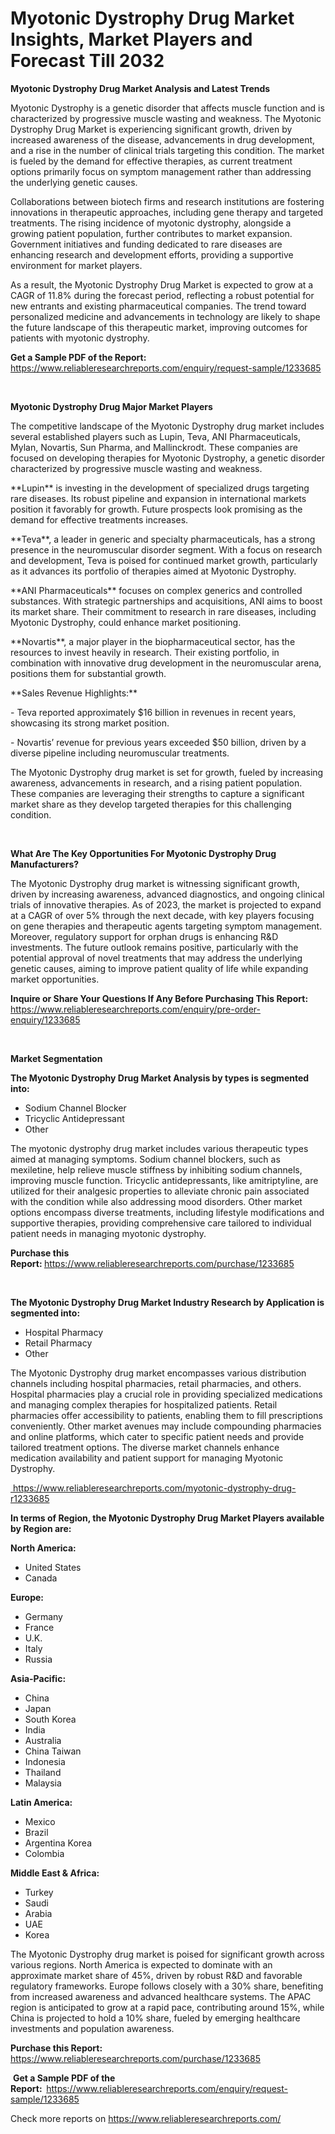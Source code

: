 <p><h1>Myotonic Dystrophy Drug Market Insights, Market Players and Forecast Till 2032</h1></p><p><strong>Myotonic Dystrophy Drug Market Analysis and Latest Trends</strong></p>
<p><p>Myotonic Dystrophy is a genetic disorder that affects muscle function and is characterized by progressive muscle wasting and weakness. The Myotonic Dystrophy Drug Market is experiencing significant growth, driven by increased awareness of the disease, advancements in drug development, and a rise in the number of clinical trials targeting this condition. The market is fueled by the demand for effective therapies, as current treatment options primarily focus on symptom management rather than addressing the underlying genetic causes.</p><p>Collaborations between biotech firms and research institutions are fostering innovations in therapeutic approaches, including gene therapy and targeted treatments. The rising incidence of myotonic dystrophy, alongside a growing patient population, further contributes to market expansion. Government initiatives and funding dedicated to rare diseases are enhancing research and development efforts, providing a supportive environment for market players.</p><p>As a result, the Myotonic Dystrophy Drug Market is expected to grow at a CAGR of 11.8% during the forecast period, reflecting a robust potential for new entrants and existing pharmaceutical companies. The trend toward personalized medicine and advancements in technology are likely to shape the future landscape of this therapeutic market, improving outcomes for patients with myotonic dystrophy.</p></p>
<p><strong>Get a Sample PDF of the Report:&nbsp;</strong> <a href="https://www.reliableresearchreports.com/enquiry/request-sample/1233685?utm_campaign=3315&utm_medium=2&utm_source=Github&utm_content=ia&utm_term=09032025&utm_id=myotonic-dystrophy-drug">https://www.reliableresearchreports.com/enquiry/request-sample/1233685</a></p>
<p>&nbsp;</p>
<p><strong>Myotonic Dystrophy Drug Major Market Players</strong></p>
<p><p>The competitive landscape of the Myotonic Dystrophy drug market includes several established players such as Lupin, Teva, ANI Pharmaceuticals, Mylan, Novartis, Sun Pharma, and Mallinckrodt. These companies are focused on developing therapies for Myotonic Dystrophy, a genetic disorder characterized by progressive muscle wasting and weakness.</p><p>**Lupin** is investing in the development of specialized drugs targeting rare diseases. Its robust pipeline and expansion in international markets position it favorably for growth. Future prospects look promising as the demand for effective treatments increases.</p><p>**Teva**, a leader in generic and specialty pharmaceuticals, has a strong presence in the neuromuscular disorder segment. With a focus on research and development, Teva is poised for continued market growth, particularly as it advances its portfolio of therapies aimed at Myotonic Dystrophy.</p><p>**ANI Pharmaceuticals** focuses on complex generics and controlled substances. With strategic partnerships and acquisitions, ANI aims to boost its market share. Their commitment to research in rare diseases, including Myotonic Dystrophy, could enhance market positioning.</p><p>**Novartis**, a major player in the biopharmaceutical sector, has the resources to invest heavily in research. Their existing portfolio, in combination with innovative drug development in the neuromuscular arena, positions them for substantial growth.</p><p>**Sales Revenue Highlights:** </p><p>- Teva reported approximately $16 billion in revenues in recent years, showcasing its strong market position.</p><p>- Novartis’ revenue for previous years exceeded $50 billion, driven by a diverse pipeline including neuromuscular treatments.</p><p>The Myotonic Dystrophy drug market is set for growth, fueled by increasing awareness, advancements in research, and a rising patient population. These companies are leveraging their strengths to capture a significant market share as they develop targeted therapies for this challenging condition.</p></p>
<p>&nbsp;</p>
<p><strong>What Are The Key Opportunities For Myotonic Dystrophy Drug Manufacturers?</strong></p>
<p><p>The Myotonic Dystrophy drug market is witnessing significant growth, driven by increasing awareness, advanced diagnostics, and ongoing clinical trials of innovative therapies. As of 2023, the market is projected to expand at a CAGR of over 5% through the next decade, with key players focusing on gene therapies and therapeutic agents targeting symptom management. Moreover, regulatory support for orphan drugs is enhancing R&D investments. The future outlook remains positive, particularly with the potential approval of novel treatments that may address the underlying genetic causes, aiming to improve patient quality of life while expanding market opportunities.</p></p>
<p><strong>Inquire or Share Your Questions If Any Before Purchasing This Report:</strong> <a href="https://www.reliableresearchreports.com/enquiry/pre-order-enquiry/1233685?utm_campaign=3315&utm_medium=2&utm_source=Github&utm_content=ia&utm_term=09032025&utm_id=myotonic-dystrophy-drug">https://www.reliableresearchreports.com/enquiry/pre-order-enquiry/1233685</a></p>
<p>&nbsp;</p>
<p><strong>Market Segmentation</strong></p>
<p><strong>The Myotonic Dystrophy Drug Market Analysis by types is segmented into:</strong></p>
<p><ul><li>Sodium Channel Blocker</li><li>Tricyclic Antidepressant</li><li>Other</li></ul></p>
<p><p>The myotonic dystrophy drug market includes various therapeutic types aimed at managing symptoms. Sodium channel blockers, such as mexiletine, help relieve muscle stiffness by inhibiting sodium channels, improving muscle function. Tricyclic antidepressants, like amitriptyline, are utilized for their analgesic properties to alleviate chronic pain associated with the condition while also addressing mood disorders. Other market options encompass diverse treatments, including lifestyle modifications and supportive therapies, providing comprehensive care tailored to individual patient needs in managing myotonic dystrophy.</p></p>
<p><strong>Purchase this Report:&nbsp;</strong><a href="https://www.reliableresearchreports.com/purchase/1233685?utm_campaign=3315&utm_medium=2&utm_source=Github&utm_content=ia&utm_term=09032025&utm_id=myotonic-dystrophy-drug">https://www.reliableresearchreports.com/purchase/1233685</a></p>
<p>&nbsp;</p>
<p><strong>The Myotonic Dystrophy Drug Market Industry Research by Application is segmented into:</strong></p>
<p><ul><li>Hospital Pharmacy</li><li>Retail Pharmacy</li><li>Other</li></ul></p>
<p><p>The Myotonic Dystrophy drug market encompasses various distribution channels including hospital pharmacies, retail pharmacies, and others. Hospital pharmacies play a crucial role in providing specialized medications and managing complex therapies for hospitalized patients. Retail pharmacies offer accessibility to patients, enabling them to fill prescriptions conveniently. Other market avenues may include compounding pharmacies and online platforms, which cater to specific patient needs and provide tailored treatment options. The diverse market channels enhance medication availability and patient support for managing Myotonic Dystrophy.</p></p>
<p><a href="https://www.reliableresearchreports.com/myotonic-dystrophy-drug-r1233685?utm_campaign=3315&utm_medium=2&utm_source=Github&utm_content=ia&utm_term=09032025&utm_id=myotonic-dystrophy-drug">&nbsp;https://www.reliableresearchreports.com/myotonic-dystrophy-drug-r1233685</a></p>
<p><strong>In terms of Region, the Myotonic Dystrophy Drug Market Players available by Region are:</strong></p>
<p>
    <p> <strong> North America: </strong>
        <ul>
            <li>United States</li>
            <li>Canada</li>
        </ul>
        </p> 
    <p> <strong> Europe: </strong>
        <ul>
            <li>Germany</li>
            <li>France</li>
            <li>U.K.</li>
            <li>Italy</li>
            <li>Russia</li>
        </ul>
        </p> 
    <p> <strong> Asia-Pacific: </strong>
        <ul>
            <li>China</li>
            <li>Japan</li>
            <li>South Korea</li>
            <li>India</li>
            <li>Australia</li>
            <li>China Taiwan</li>
            <li>Indonesia</li>
            <li>Thailand</li>
            <li>Malaysia</li>
        </ul>
        </p> 
    <p> <strong> Latin America: </strong>
        <ul>
            <li>Mexico</li>
            <li>Brazil</li>
            <li>Argentina Korea</li>
            <li>Colombia</li>
        </ul>
        </p> 
    <p> <strong> Middle East & Africa: </strong>
        <ul>
            <li>Turkey</li>
            <li>Saudi</li>
            <li>Arabia</li>
            <li>UAE</li>
            <li>Korea</li>
        </ul>
    </p>
    </p>
<p><p>The Myotonic Dystrophy drug market is poised for significant growth across various regions. North America is expected to dominate with an approximate market share of 45%, driven by robust R&D and favorable regulatory frameworks. Europe follows closely with a 30% share, benefiting from increased awareness and advanced healthcare systems. The APAC region is anticipated to grow at a rapid pace, contributing around 15%, while China is projected to hold a 10% share, fueled by emerging healthcare investments and population awareness.</p></p>
<p><strong>Purchase this Report: </strong><a href="https://www.reliableresearchreports.com/purchase/1233685?utm_campaign=3315&utm_medium=2&utm_source=Github&utm_content=ia&utm_term=09032025&utm_id=myotonic-dystrophy-drug">https://www.reliableresearchreports.com/purchase/1233685</a></p>
<p>&nbsp;<strong>Get a Sample PDF of the Report:&nbsp;&nbsp;</strong><a href="https://www.reliableresearchreports.com/enquiry/request-sample/1233685?utm_campaign=3315&utm_medium=2&utm_source=Github&utm_content=ia&utm_term=09032025&utm_id=myotonic-dystrophy-drug">https://www.reliableresearchreports.com/enquiry/request-sample/1233685</a></p>
<p><strong></strong></p>
<p>Check more reports on <a href="https://www.reliableresearchreports.com/?utm_campaign=3315&utm_medium=2&utm_source=Github&utm_content=ia&utm_term=09032025&utm_id=myotonic-dystrophy-drug">https://www.reliableresearchreports.com/</a></p>